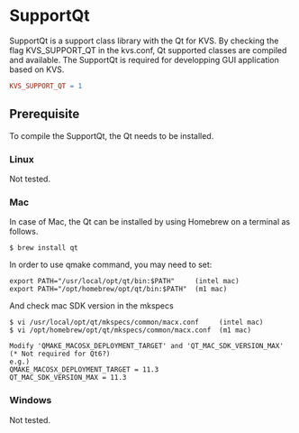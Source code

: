 # SupportQt
SupportQt is a support class library with the Qt for KVS. By checking the flag KVS_SUPPORT_QT in the kvs.conf, Qt supported classes are compiled and available. The SupportQt is required for developping GUI application based on KVS.
```Makefile
KVS_SUPPORT_QT = 1
```

## Prerequisite
To compile the SupportQt, the Qt needs to be installed.

### Linux
Not tested.

### Mac
In case of Mac, the Qt can be installed by using Homebrew on a terminal as follows.
```
$ brew install qt
```
In order to use qmake command, you may need to set:
```
export PATH="/usr/local/opt/qt/bin:$PATH"     (intel mac)
export PATH="/opt/homebrew/opt/qt/bin:$PATH"  (m1 mac)
```
And check mac SDK version in the mkspecs
```
$ vi /usr/local/opt/qt/mkspecs/common/macx.conf     (intel mac)
$ vi /opt/homebrew/opt/qt/mkspecs/common/macx.conf  (m1 mac)

Modify 'QMAKE_MACOSX_DEPLOYMENT_TARGET' and 'QT_MAC_SDK_VERSION_MAX' (* Not required for Qt6?)
e.g.)
QMAKE_MACOSX_DEPLOYMENT_TARGET = 11.3
QT_MAC_SDK_VERSION_MAX = 11.3
```

### Windows
Not tested.
